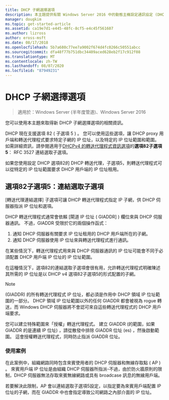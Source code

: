 ```yaml
---
title: DHCP 子網選擇選項
description: 本主題提供有關 Windows Server 2016 中的動態主機設定通訊協定 (DHCP) 的 DHCP 子網選擇選項的資訊。
manager: dougkim
ms.topic: get-started-article
ms.assetid: ca19e7d1-e445-48fc-8cf5-e4c45f561607
ms.author: lizross
author: eross-msft
ms.date: 08/17/2018
ms.openlocfilehash: 5b7a680c77ee7a9002f674d4fc0266c50551abcc
ms.sourcegitcommit: dfa48f77b751dbc34409aced628eb2f17c912f08
ms.translationtype: MT
ms.contentlocale: zh-TW
ms.lasthandoff: 08/07/2020
ms.locfileid: "87949231"
---
```

# <a name="dhcp-subnet-selection-options"></a>DHCP 子網選擇選項

>適用於：Windows Server (半年度管道)、Windows Server 2016

您可以使用本主題來取得新 DHCP 子網選擇選項的相關資訊。

DHCP 現在支援選項 82 \( 子選項 5 \) 。 您可以使用這些選項，讓 DHCP proxy 用戶端和轉送代理程式要求特定子網的 IP 位址，以及特定的 IP 位址範圍和範圍。  如需詳細資訊，請參閱適用于[DHCPv4 的轉送代理程式資訊選項](https://tools.ietf.org/html/rfc3527)的**選項82子選項 5**： RFC 3527 連結選取子選項。

如果您使用設定 DHCP 選項82的 DHCP 轉送代理，子選項5，則轉送代理程式可以從特定的 IP 位址範圍要求 DHCP 用戶端的 IP 位址租用。


## <a name="option-82-sub-option-5-link-selection-sub-option"></a>選項82子選項5：連結選取子選項

[轉送代理連結選擇] 子選項可讓 DHCP 轉送代理程式指定 IP 子網，供 DHCP 伺服器指派 IP 位址和選項。

DHCP 轉送代理程式通常會依賴 [閘道 IP 位址 \( GIADDR] \) 欄位來與 DHCP 伺服器通訊。 不過，GIADDR 受限於它的兩個操作函式：

1. 通知 DHCP 伺服器有關要求 IP 位址租用的 DHCP 用戶端所在的子網。
2. 通知 DHCP 伺服器使用 IP 位址來與轉送代理程式進行通訊。

在某些情況下，轉送代理程式用來與 DHCP 伺服器通訊的 IP 位址可能會不同于必須配置 DHCP 用戶端 IP 位址的 IP 位址範圍。

在這種情況下，選項82的連結選取子選項會很有用，允許轉送代理程式明確陳述其所需的 IP 位址是以 DHCP v4 選項82子選項5的形式配置的子網。

> [!NOTE]
>
>  (GIADDR) 的所有轉送代理程式 IP 位址，都必須是作用中 DHCP 領域 IP 位址範圍的一部分。 DHCP 領域 IP 位址範圍以外的任何 GIADDR 都會被視為 rogue 轉送，而 Windows DHCP 伺服器將不會認可來自這些轉送代理程式的 DHCP 用戶端要求。
>
> 您可以建立特殊範圍來「授權」轉送代理程式。 建立 GIADDR (的範圍，如果 GIADDR 的是連續 IP 位址) ，請從散發中排除 GIADDR 位址 (es) ，然後啟動範圍。 這會授權轉送代理程式，同時防止指派 GIADDR 位址。


### <a name="use-case-scenario"></a>使用案例

在此案例中，組織網路同時包含來賓使用者的 DHCP 伺服器和無線存取點 \( AP \) 。 來賓用戶端 IP 位址是由組織 DHCP 伺服器所指派-不過，由於防火牆原則的限制，DHCP 伺服器無法存取來賓無線網路或具有 broadcase 訊息的無線用戶端。

若要解決此限制，AP 會以連結選取子選項5設定，以指定要為來賓用戶端配置 IP 位址的子網，而在 GIADDR 中也會指定導致公司網路之內部介面的 IP 位址。

